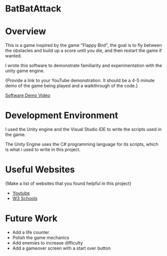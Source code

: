 # BatBatAttack
# Overview
This is a game inspired by the game "Flappy Bird", the goal is to fly between the obstacles and build up a score until you die, and then restart the game if wanted. 

I wrote this software to demonstrate familiarity and experimentation with the unity game engine.

{Provide a link to your YouTube demonstration.  It should be a 4-5 minute demo of the game being played and a walkthrough of the code.}

[Software Demo Video](http://youtube.link.goes.here)

# Development Environment
I used the Unity engine and the Visual Studio IDE to write the scripts used in the game. 

The Unity Engine uses the C# programming language for its scripts, which is what i used to write in this project. 

# Useful Websites

{Make a list of websites that you found helpful in this project}
* [Youtube](www.youtube.com)
* [W3 Schools](https://www.w3schools.com)

# Future Work
* Add a life counter
* Polish the game mechanics 
* Add enemies to increase difficulty
* Add a gameover screen with a start over button
 
